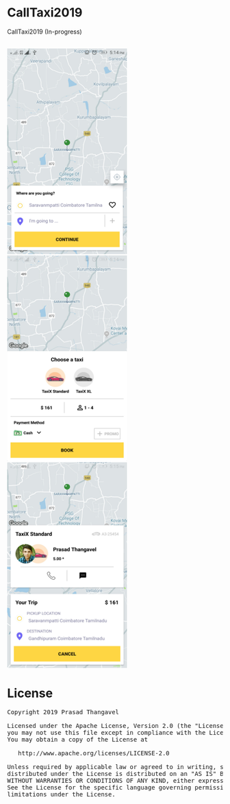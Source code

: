 # CallTaxi2019
CallTaxi2019 (In-progress)


<p float="left">
<br>
<img height="480" width="280" src="https://github.com/prasad091/CallTaxi2019/blob/master/app/src/main/assets/image_1.jpeg"/>&nbsp;&nbsp;
<img height="480" width="280" src="https://github.com/prasad091/CallTaxi2019/blob/master/app/src/main/assets/image_2.jpeg"/>
<img height="480" width="280" src="https://github.com/prasad091/CallTaxi2019/blob/master/app/src/main/assets/image_3.jpeg"/>
<br>
</p>

# License

<pre>
Copyright 2019 Prasad Thangavel

Licensed under the Apache License, Version 2.0 (the "License");
you may not use this file except in compliance with the License.
You may obtain a copy of the License at

   http://www.apache.org/licenses/LICENSE-2.0

Unless required by applicable law or agreed to in writing, software
distributed under the License is distributed on an "AS IS" BASIS,
WITHOUT WARRANTIES OR CONDITIONS OF ANY KIND, either express or implied.
See the License for the specific language governing permissions and
limitations under the License.
</pre>
